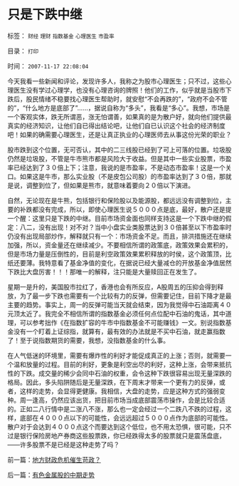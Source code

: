 # 只是下跌中继

标签： `财经` `理财` `指数基金` `心理医生` `市盈率` 

目录： `打印`

时间： `2007-11-17 22:08:04`

今天我看一些新闻和评论，发现许多人，我称之为股市心理医生；只不过，这些心理医生没有学过心理学，也没有心理咨询的牌照！他们的工作，似乎就是当股市下跌后，股民情绪不稳要找心理医生帮助时，就安慰“不会再跌的”，“政府不会不管的”，“什么地方是底部了”……，据说自称为“多头”，我看是“多心”。我想，市场是一个客观实体，跌无所谓恶，涨无怕谓善，如果真的是为散户好，就向他们提供最真实的经济知识，让他们自已得出结论吧，让他们自已认识这个社会的经济制度吧！如果的确需要心理医生，还是让真正执业的心理医师去从事这份光荣的职业？

股市跌到这个位置，无可否认，其中的二三线股已经到了可上可落的位置。垃圾股仍然是垃圾股，不管是牛市熊市都是风险大于收益。但是其中一些实业股票，市盈率已经达到了３０倍上下；注意，我说的是市盈率，不是动态市盈率！这是一个关口。如果这是牛市，那么实业股（不是皮包公司股）的市盈率达到了３０倍，那就是说，调整到位了，但如果是熊市，就意味着要向２０倍以下演进。

自然，无论现在是牛熊，包括银行和保险股以及能源股，都远远没有调整到位，主要的补跌都没有完成，所以，即使心理医生说５０００点是底，最好，散户还是提一个醒：这里只是下跌的中继。目前市场资金面也同样支持这是一个下跌中继的假定：八二，没有出现！对不对？当中小盘实业类股票达到３０倍甚至以下市盈率时仍没有出现局部炒作，解释就只有一个：市场资金不足。而且，排洪措施还在继续加强，所以，资金量还在继续减少。不要相信所谓的政策底，政策效果会累积的，但是市场力量是压倒性的，目前是利空政策效果累积释放的时侯，这个政策顶，比纸还要薄。我特意看了基金净值的变化，在据说已经大量减仓的开放基金净值居然下跌比大盘厉害！！！那唯一的解释，注只能是大量赎回正在发生了。

星期一是升的，美国股市拉红了，香港也会有所反应，A股周五的压抑会得到释放，为了最一步下跌也需要有一个比较有力的反弹，但需要记住，目前下降才是最主要的趋势。事实上，周一的反弹可能当天就会结束，因为我觉得中石油距离４０元顶太近了。我完全不相信所谓的指数基金必须任何点位配中石油的鬼话，其中道理，可以参考拙作《在指数扩容的牛市中指数基金不可能赚钱》一文。别说指数基金没有一个盯着上证综指，就算有，最有效的办法就是不买中石油，就走赢指数了！至于说指数期货的需要，我想，没指数基金的什么事。

在人气低迷的环境里，需要有爆炸性的利好才能促成真正的上涨；否则，就需要一个温和放量的过程。目前的利好，更象是利空出尽的利好，这种上涨，会带来抵抗性的下跌。成交量的稀少会同中石油的权重，会令这种下跌很容易出现无量深跌的格局。因此，多头陷阱随后是无量深跌，在下周末才带来一个更有力的反弹，或者，这样的走势，会显得更健康。我相信，大盘的走势，应是这种方式的强弱变种。周一逢高，仍然应该出货，把目前市场当成底部震荡市操作，会是比较合适的。正如二八行情中是二涨八不涨，那么也一定会经过一个二跌八不跌的过程，这样，底部在４０００点以下的可能性，会远远超过５０００点作为底部的可能性。散户对于会达到４０００点这个而要达到这个低位，也不用太恐惧，很可能，只不过是银行保险房地产券商这些股票跌，你已经跌得太多的股票就只是震荡盘底，——许多股票不是已经是这种走势了吗？



前一篇：[地方财政危机催生苛政？](../../../2007/11/17/地方财政危机催生苛政？.md)

后一篇：[有色金属股的中期走势](../../../2007/11/17/有色金属股的中期走势.md)